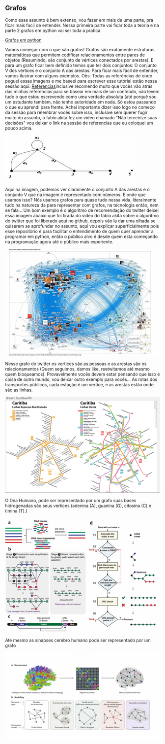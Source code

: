 ## Grafos

Como esse assunto é bem extenso, vou fazer em mais de uma parte, pra ficar mais facil de entender. Nessa primeira parte vai ficar toda a teoria e na parte 2 grafos em python vai ser toda a pratica.

<a href="https://github.com/BrunoCiccarino/python4noobs/blob/main/Ci%C3%AAnciasDaComputa%C3%A7%C3%A3o/Grafos/GrafosEmPython.md">Grafos em python</a>

Vamos começar com o que são grafos! Grafos são exatamente estruturas matemáticas que permitem codificar relacionamentos entre pares de objetos (Resumindo, são conjunto de vértices conectados por arestas). E para um grafo ficar bem definido temos que ter dois conjuntos: O conjunto V dos vértices e o conjunto A das arestas. Para ficar mais fácil de entender, vamos ilustrar com alguns exemplos. Obs: Todas as referências de onde peguei essas imagens e me baseei para escrever esse tutórial estão nessa sessão aqui: <a href="https://github.com/BrunoCiccarino/python4noobs/blob/main/REFERENCIAS.md">Referencias</a>inclusive recomendo muito que vocês vão atrás das minhas referencias para se basear em mais de um conteúdo, não levem tudo o que estou escrevendo como uma verdade absoluta (até porquê sou um estudante também, não tenho autoridade em nada. Só estou passando o que eu aprendi para frente. Achei importante dizer isso logo no começo da sessão para relembrar vocês sobre isso, inclusive sem querer fugir muito do assunto, o fabio akita fez um video chamado "Não terceirize suas decisões" vou deixar o link na sessão de referencias que eu coloquei um pouco acima.

<img src="https://github.com/BrunoCiccarino/python4noobs/blob/main/Ci%C3%AAnciasDaComputa%C3%A7%C3%A3o/Grafos/img/grafos.png" alt="Grafos">

Aqui na imagem, podemos ver claramente o conjunto A das arestas e o conjunto V que na imagem é representado com números. E onde que usamos isso? Nós usamos grafos para quase tudo nessa vida, literalmente tudo na natureza da para representar com grafos, na técnologia então, nem se fala... Um bom exemplo é o algoritmo de recomendação do twitter deixei essa imagem abaixo que foi tirada do video do fabio akita sobre o algoritmo do twitter que foi liberado aqui no github, depois vão la dar uma olhada se quiserem se aprofundar no assunto, aqui vou explicar superficialmente pois esse repositório é para facilitar o entendimento de quem quer aprender a programar em python, então o público alvo é desde quem esta começando na programação agora até o público mais experiente.

<img src="https://github.com/BrunoCiccarino/python4noobs/blob/main/Ci%C3%AAnciasDaComputa%C3%A7%C3%A3o/Grafos/img/GrafosTwitter.jpg" alt="Twitter Grafos">

Nesse grafo do twitter os vertices são as pessoas e as arestas são os relacionamentos (Quem seguimos, damos like, reetwitamos até mesmo quem bloqueamos). Provavelmente vocês devem estar pensando que isso é coisa de outro mundo, vou deixar outro exemplo para vocês... As rotas dos transportes públicos, cada estação é um vertice, e as arestas estão onde são as linhas. 

<img src="https://github.com/BrunoCiccarino/python4noobs/blob/main/Ci%C3%AAnciasDaComputa%C3%A7%C3%A3o/Grafos/img/GrafosTransporteP%C3%BAblico.jpg" alt="Grafos transporte público">

O Dna Humano, pode ser representado por um grafo suas bases hidrogenadas são seus vertices (adenina (A), guanina (G), citosina (C) e timina (T).)

<img src="https://github.com/BrunoCiccarino/python4noobs/blob/main/Ci%C3%AAnciasDaComputa%C3%A7%C3%A3o/Grafos/img/grafodna.jpg" alt="Dna Grafos">

Até mesmo as sinapses cerebro humano pode ser representado por um grafo

<img src="https://github.com/BrunoCiccarino/python4noobs/blob/main/Ci%C3%AAnciasDaComputa%C3%A7%C3%A3o/Grafos/img/cerebrografo.jpg" alt="Cerebro Grafo">

